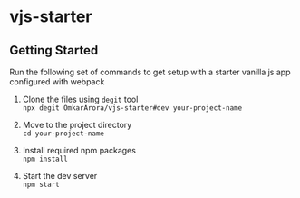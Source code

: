 # vjs-starter

## Getting Started

Run the following set of commands to get setup with a starter vanilla js app configured with webpack

1. Clone the files using `degit` tool\
   `npx degit OmkarArora/vjs-starter#dev your-project-name`

2. Move to the project directory\
   `cd your-project-name`

3. Install required npm packages\
   `npm install`

4. Start the dev server\
   `npm start`
